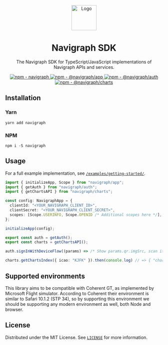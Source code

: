 <div align="center">
  <a href="https://navigraph.com">
    <img src="https://navigraph.com/assets/images/navigraph_logo_only.svg" alt="Logo" width="80" height="80">
  </a>

  <h1>Navigraph SDK</h1>

  <p>The Navigraph SDK for TypeScript/JavaScript implementations of Navigraph APIs and services.</p>

  <div align="center">
  <a href="https://img.shields.io/npm/v/navigraph?label=navigraph&style=flat-square">
    <img src="https://img.shields.io/npm/v/navigraph?label=navigraph&style=flat-square" alt="npm - navigraph">
  </a>
  <a href="https://img.shields.io/npm/v/navigraph?label=%40navigraph%2Fapp&style=flat-square">
    <img src="https://img.shields.io/npm/v/navigraph?label=%40navigraph%2Fapp&style=flat-square" alt="npm - @navigraph/app">
  </a>
  <a href="https://img.shields.io/npm/v/navigraph?label=%40navigraph%2Fauth&style=flat-square">
    <img src="https://img.shields.io/npm/v/navigraph?label=%40navigraph%2Fauth&style=flat-square" alt="npm - @navigraph/auth">
  </a>
  <a href="https://img.shields.io/npm/v/navigraph?label=%40navigraph%2Fcharts&style=flat-square">
    <img src="https://img.shields.io/npm/v/navigraph?label=%40navigraph%2Fcharts&style=flat-square" alt="npm - @navigraph/charts">
  </a>
</div>
</div>

## Installation

### Yarn

```
yarn add navigraph
```

### NPM

```
npm i -S navigraph
```

## Usage

For a full example implementation, see [`/examples/getting-started/`](/examples/getting-started/).

```ts
import { initializeApp, Scope } from "navigraph/app";
import { getAuth } from "navigraph/auth";
import { getChartsAPI } from "navigraph/charts";

const config: NavigraphApp = {
  clientId: "<YOUR_NAVIGRAPH_CLIENT_ID>",
  clientSecret: "<YOUR_NAVIGRAPH_CLIENT_SECRET>",
  scopes: [Scope.USERINFO, Scope.OPENID /* Additional scopes here */],
};

initializeApp(config);

export const auth = getAuth();
export const charts = getChartsAPI();

auth.signInWithDeviceFlow((params) => /* Show params.qr.imgSrc, scan it, sign in */)

charts.getChartsIndex({ icao: "KJFK" }).then(console.log) // => { "charts": [{ "index_number": "10-1P" ...
```

## Supported environments

This library aims to be compatible with Coherent GT, as implemented by Microsoft Flight simulator. According to Coherent their environment is similar to Safari 10.1.2 (STP 34), so by supporting this environment we should be supporting any modern environment as well, both Node and browser.

## License

Distributed under the MIT License. See [`LICENSE`](/LICENSE) for more information.

